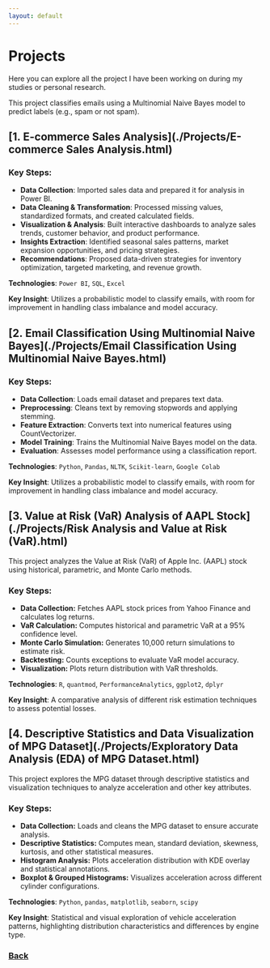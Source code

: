 ```yaml
---
layout: default
---
```

# Projects

Here you can explore all the project I have been working on during my studies or personal research.

This project classifies emails using a Multinomial Naive Bayes model to predict labels (e.g., spam or not spam).

## [1. E-commerce Sales Analysis](./Projects/E-commerce Sales Analysis.html)

### Key Steps:

- **Data Collection**: Imported sales data and prepared it for analysis in Power BI.
- **Data Cleaning & Transformation**: Processed missing values, standardized formats, and created calculated fields.
- **Visualization & Analysis**: Built interactive dashboards to analyze sales trends, customer behavior, and product performance.
- **Insights Extraction**: Identified seasonal sales patterns, market expansion opportunities, and pricing strategies.
- **Recommendations**: Proposed data-driven strategies for inventory optimization, targeted marketing, and revenue growth.

**Technologies**: `Power BI`, `SQL`, `Excel`

**Key Insight**: Utilizes a probabilistic model to classify emails, with room for improvement in handling class imbalance and model accuracy.

## [2. Email Classification Using Multinomial Naive Bayes](./Projects/Email Classification Using Multinomial Naive Bayes.html)

### Key Steps:

- **Data Collection**: Loads email dataset and prepares text data.
- **Preprocessing**: Cleans text by removing stopwords and applying stemming.
- **Feature Extraction**: Converts text into numerical features using CountVectorizer.
- **Model Training**: Trains the Multinomial Naive Bayes model on the data.
- **Evaluation**: Assesses model performance using a classification report.

**Technologies**: `Python`, `Pandas`, `NLTK`, `Scikit-learn`, `Google Colab`

**Key Insight**: Utilizes a probabilistic model to classify emails, with room for improvement in handling class imbalance and model accuracy.

## [3. Value at Risk (VaR) Analysis of AAPL Stock](./Projects/Risk Analysis and Value at Risk (VaR).html)

This project analyzes the Value at Risk (VaR) of Apple Inc. (AAPL) stock using historical, parametric, and Monte Carlo methods. 

### Key Steps:
- **Data Collection:** Fetches AAPL stock prices from Yahoo Finance and calculates log returns.
- **VaR Calculation:** Computes historical and parametric VaR at a 95% confidence level.
- **Monte Carlo Simulation:** Generates 10,000 return simulations to estimate risk.
- **Backtesting:** Counts exceptions to evaluate VaR model accuracy.
- **Visualization:** Plots return distribution with VaR thresholds.

**Technologies**: `R`, `quantmod`, `PerformanceAnalytics`, `ggplot2`, `dplyr`

**Key Insight**: A comparative analysis of different risk estimation techniques to assess potential losses.

## [4. Descriptive Statistics and Data Visualization of MPG Dataset](./Projects/Exploratory Data Analysis (EDA) of MPG Dataset.html)

This project explores the MPG dataset through descriptive statistics and visualization techniques to analyze acceleration and other key attributes.

### Key Steps:

- **Data Collection:** Loads and cleans the MPG dataset to ensure accurate analysis.
- **Descriptive Statistics:** Computes mean, standard deviation, skewness, kurtosis, and other statistical measures.
- **Histogram Analysis:** Plots acceleration distribution with KDE overlay and statistical annotations.
- **Boxplot & Grouped Histograms:** Visualizes acceleration across different cylinder configurations.  

**Technologies**: `Python`, `pandas`, `matplotlib`, `seaborn`, `scipy`

**Key Insight**: Statistical and visual exploration of vehicle acceleration patterns, highlighting distribution characteristics and differences by engine type.

### [Back](./)
